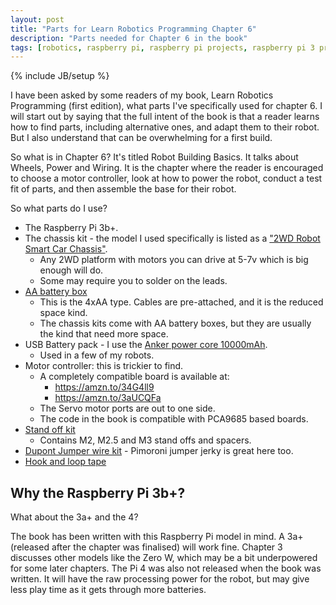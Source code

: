 ```yaml
---
layout: post
title: "Parts for Learn Robotics Programming Chapter 6"
description: "Parts needed for Chapter 6 in the book"
tags: [robotics, raspberry pi, raspberry pi projects, raspberry pi 3 projects, robot, electronics]
---
```

{% include JB/setup %}

I have been asked by some readers of my book, Learn Robotics Programming (first edition), what parts I've specifically used for chapter 6.
I will start out by saying that the full intent of the book is that a reader learns how to find parts, including alternative ones,
and adapt them to their robot. But I also understand that can be overwhelming for a first build.

So what is in Chapter 6? It's titled Robot Building Basics. It talks about Wheels, Power and Wiring. It is the chapter where the reader is encouraged to choose a motor controller, look at how to power the robot, conduct a test fit of parts, and then assemble the base for their robot.

So what parts do I use?

* The Raspberry Pi 3b+.
* The chassis kit - the model I used specifically is listed as a ["2WD Robot Smart Car Chassis"](https://amzn.to/2YLyYlp).
    * Any 2WD platform with motors you can drive at 5-7v which is big enough will do.  
    * Some may require you to solder on the leads.
* [AA battery box](https://amzn.to/3gmI25X)
    * This is the 4xAA type. Cables are pre-attached, and it is the reduced space kind.
    * The chassis kits come with AA battery boxes, but they are usually the kind that need more space.
* USB Battery pack - I use the [Anker power core 10000mAh](https://amzn.to/3hrHRrh).
    * Used in a few of my robots.
* Motor controller: this is trickier to find.
    * A completely compatible board is available at:
        * <https://amzn.to/34G4ll9>
        * <https://amzn.to/3aUCQFa>
    * The Servo motor ports are out to one side.
    * The code in the book is compatible with PCA9685 based boards.
* [Stand off kit](https://amzn.to/3lgYU1w)
    * Contains M2, M2.5 and M3 stand offs and spacers.
* [Dupont Jumper wire kit](https://amzn.to/2EczdyN) - Pimoroni jumper jerky is great here too.
* [Hook and loop tape](https://amzn.to/2CV7cLj)

## Why the Raspberry Pi 3b+?

What about the 3a+ and the 4?

The book has been written with this Raspberry Pi model in mind. A 3a+ (released after the chapter was finalised)
 will work fine. Chapter 3 discusses other models like the Zero W, which may be a bit underpowered for some later chapters.  The Pi 4 was also not released when the book was written. It will have the raw processing power for the robot, but may give less play
 time as it gets through more batteries.
